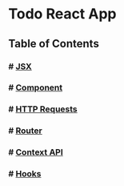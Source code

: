 # Todo React App

## Table of Contents

### # [JSX](https://github.com/somprasongd/todo-react-app/tree/1-jsx)

### # [Component](https://github.com/somprasongd/todo-react-app/tree/2-component)

### # [HTTP Requests](https://github.com/somprasongd/todo-react-app/tree/3-http-requests)

### # [Router](https://github.com/somprasongd/todo-react-app/tree/4-router)

### # [Context API](https://github.com/somprasongd/todo-react-app/tree/5-context)

### # [Hooks](https://github.com/somprasongd/todo-react-app/tree/6-hooks)
